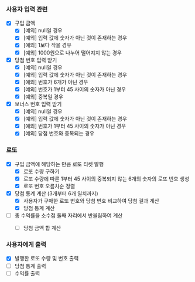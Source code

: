 ### 사용자 입력 관련

- [x]  구입 금액
    - [x]  [예외] null일 경우
    - [x]  [예외] 입력 값에 숫자가 아닌 것이 존재하는 경우
    - [x]  [예외] 1보다 작을 경우
    - [x]  [예외] 1000원으로 나누어 떨어지지 않는 경우
- [x]  당첨 번호 입력 받기
    - [x]  [예외] null일 경우
    - [x]  [예외] 입력 값에 숫자가 아닌 것이 존재하는 경우
    - [x]  [예외] 번호가 6개가 아닌 경우
    - [x]  [예외] 번호가 1부터 45 사이의 숫자가 아닌 경우
    - [x]  [예외] 중복일 경우
- [x]  보너스 번호 입력 받기
    - [x]  [예외] null일 경우
    - [x]  [예외] 입력 값에 숫자가 아닌 것이 존재하는 경우
    - [x]  [예외] 번호가 1부터 45 사이의 숫자가 아닌 경우
    - [x]  [예외] 당첨 번호와 중복되는 경우

### 로또

- [x]  구입 금액에 해당하는 만큼 로또 티켓 발행
    - [x]  로또 수량 구하기
    - [x]  로또 수량에 따른 1부터 45 사이의 중복되지 않는 6개의 숫자의 로또 번호 생성
    - [x]  로또 번호 오름차순 정렬
- [x]  당첨 통계 계산 (3개부터 6개 일치까지)
    - [x]  사용자가 구매한 로또 번호와 당첨 번호 비교하여 당첨 결과 계산
    - [x]  당첨 통계 계산
- [ ]  총 수익률을 소수점 둘째 자리에서 반올림하여 계산
    - [ ]  당첨 금액 합 계산



### 사용자에게 출력

- [x]  발행한 로또 수량 및 번호 출력
- [ ]  당첨 통계 출력
- [ ]  수익률 출력